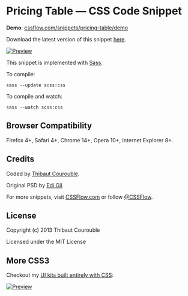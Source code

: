 # Pricing Table — CSS Code Snippet

**Demo**: [cssflow.com/snippets/pricing-table/demo](http://www.cssflow.com/snippets/pricing-table/demo)

Download the latest version of this snippet [here](http://www.cssflow.com/snippets/pricing-table.zip).

[![Preview](http://cdn.cssflow.com/snippets/pricing-table/preview-580.png)](http://www.cssflow.com/snippets/pricing-table)

This snippet is implemented with [Sass](https://github.com/nex3/sass).

To compile:

`sass --update scss:css`

To compile and watch:

`sass --watch scss:css`

## Browser Compatibility

Firefox 4+, Safari 4+, Chrome 14+, Opera 10+, Internet Explorer 8+.

## Credits

Coded by [Thibaut Courouble](http://thibaut.me).

Original PSD by [Edi Gil](http://dribbble.com/shots/769830-Pricing-Table-Psd-Freebie).

For more snippets, visit [CSSFlow.com](http://www.cssflow.com) or follow [@CSSFlow](https://twitter.com/CSSFlow).

## License

Copyright (c) 2013 Thibaut Courouble

Licensed under the MIT License

## More CSS3

Checkout my [UI kits built entirely with CSS](http://www.cssflow.com/ui-kits):

[![Preview](http://cdn.cssflow.com/kits/all_kits_preview_850.png)](http://www.cssflow.com/ui-kits)
